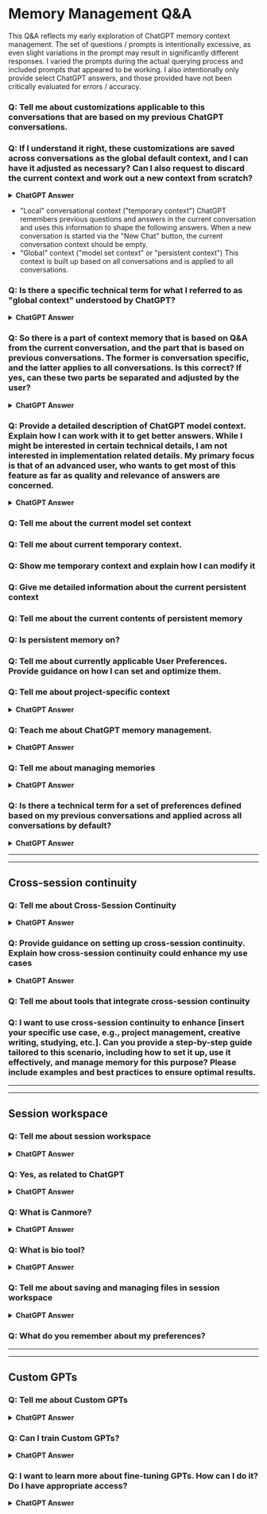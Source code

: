 # Memory Management Q&A

This Q&A reflects my early exploration of ChatGPT memory context management. The set of questions / prompts is intentionally excessive, as even slight variations in the prompt may result in significantly different responses. I varied the prompts during the actual querying process and included prompts that appeared to be working. I also intentionally only provide select ChatGPT answers, and those provided have not been critically evaluated for errors / accuracy. 

### Q: Tell me about customizations applicable to this conversations that are based on my previous ChatGPT conversations.

### Q: If I understand it right, these customizations are saved across conversations as the global default context, and I can have it adjusted as necessary? Can I also request to discard the current context and work out a new context from scratch?

<details>
<summary><b>ChatGPT Answer</b></summary>

&nbsp;  
&nbsp;&nbsp;&nbsp;&nbsp;Yes, you're absolutely correct. Here’s a detailed breakdown:
  
1. **Global Default Context**
    - The customizations we've established are saved across conversations and act as a default context for how I respond.
    - They can be adjusted or refined at any time to better suit your evolving needs.
2. **Adjustments**
    - You can request changes to specific aspects of the context, such as adding new preferences, modifying existing ones, or temporarily suspending certain guidelines for a particular conversation.
3. **Reset and Redefine**
    - If you want, you can discard the current context entirely and start from scratch. This allows you to define a new set of preferences tailored to your immediate goals or interests.
4. **Temporary Overrides**
    - For any single conversation, you can specify different preferences without affecting the global context.  
</details>
 
* "Local" conversational context ("temporary context")
  ChatGPT remembers previous questions and answers in the current conversation and uses this information to shape the following answers. When a new conversation is started via the "New Chat" button, the current conversation context should be empty.
* "Global" context ("model set context" or "persistent context")
  This context is built up based on all conversations and is applied to all conversations.

### Q: Is there a specific technical term for what I referred to as "global context" understood by ChatGPT?

<details>
<summary><b>ChatGPT Answer</b></summary>

&nbsp;  
&nbsp;&nbsp;&nbsp;&nbsp;Yes, the specific technical term for what you're referring to as "global context" is **"model set context"** or simply **"context memory"**. Here's a breakdown:

1. **Model Set Context**:
    
    - Refers to the saved information or preferences that persist across conversations with the same user.
    - Includes user-provided preferences, goals, and instructions that shape the way responses are tailored.
2. **Adjustable Context**:
    
    - It can be updated, refined, or reset entirely based on your preferences or changing needs.
3. **Temporary vs. Persistent Context**:
    
    - **Temporary Context**: Customizations or instructions applied for a single session or specific conversation.
    - **Persistent Context**: Saved information that carries over between conversations, forming a "default" set of guidelines.
</details>

### Q: So there is a part of context memory that is based on Q&A from the current conversation, and the part that is based on previous conversations. The former is conversation specific, and the latter applies to all conversations. Is this correct? If yes, can these two parts be separated and adjusted by the user?

<details>
<summary><b>ChatGPT Answer</b></summary>

&nbsp;  
&nbsp;&nbsp;&nbsp;&nbsp;Yes, you’re absolutely right. The **context memory** is essentially divided into two parts:

1. **Conversation-Specific Context** (Temporary Context):
    
    - This is based on the Q&A within the current conversation.
    - It is transient and does not carry over to future conversations.
    - Adjustments here are inherently limited to the ongoing session.
2. **Persistent Context** (Model Set Context):
    
    - This is based on customizations saved from previous conversations.
    - It persists across all future conversations unless modified or discarded.
    - This forms the "default" behavior for responses.

**Adjustability:**

- **Separation**:
    
    - These two parts are inherently separate in functionality.
    - The conversation-specific context influences only the current chat.
    - The persistent context influences behavior across all chats but can be temporarily overridden in a single session.
- **Adjustments**:
    
    1. **Conversation-Specific Adjustments**:
        - You can clarify or refine the context for a single session by giving specific instructions.
        - For example: "In this conversation, treat responses as if they were for a professional audience."
    2. **Persistent Adjustments**:
        - You can ask to update, refine, or discard persistent preferences at any time.
        - For example: "Remove my preference for Markdown formatting from the persistent context."
</details>

### Q: Provide a detailed description of ChatGPT model context. Explain how I can work with it to get better answers. While I might be interested in certain technical details, I am not interested in implementation related details. My primary focus is that of an advanced user, who wants to get most of this feature as far as quality and relevance of answers are concerned.

<details>
<summary><b>ChatGPT Answer</b></summary>

&nbsp;  
#### Understanding ChatGPT Model Context

**Model context** refers to the information the ChatGPT model uses to generate relevant and accurate responses. It includes the following:

1. **Conversation History**: The sequence of previous inputs and responses in the current session. The model leverages this history to maintain continuity and relevance.
    
2. **Explicit User Instructions**: Any preferences or guidelines explicitly provided by the user, such as formatting styles, tone, or depth of detail.
    
3. **Persistent Context (Model Memory)**: Stored information about you or your preferences that persists across sessions, provided you’ve allowed it. For example, your interest in improving prompt engineering or specific essay topics.
    
4. **Implicit Context Cues**: Information inferred from your phrasing, choice of words, or focus areas within a single interaction.
    

---

#### Maximizing Quality and Relevance of Answers

Here are actionable strategies to work effectively with model context:

##### 1. **Be Explicit About Your Goals**

- Start with a clear statement of your objectives. For instance:
    - _“I want a comprehensive explanation of economic trends suitable for a non-specialist audience.”_
    - _“Please draft a concise LinkedIn post summarizing this content.”_
- Tailor the model's output by specifying audience type, format, tone, or depth of explanation.

##### 2. **Leverage Persistent Context**

- If the model supports persistent memory, share long-term preferences early on (e.g., preferred writing style, academic focus areas). This eliminates repetitive instructions and refines outputs over time.

##### 3. **Control Depth and Detail**

- Indicate desired detail levels using qualifiers:
    - _“Explain in layman’s terms.”_
    - _“Provide a technical analysis suitable for an advanced reader.”_
    - _“Summarize in three bullet points.”_
- This helps the model tailor its response without guesswork.

##### 4. **Guide with Examples and Templates**

- Provide examples of desired outputs, e.g.:
    - _“Structure your response like this: [example structure].”_
- Use templates for recurring tasks (e.g., a LinkedIn post or essay outline).

##### 5. **Iterative Refinement**

- After receiving an answer, ask for adjustments:
    - _“Make this more concise.”_
    - _“Add examples to support the argument.”_
- Encourage the model to expand or improve specific areas of interest.

##### 6. **Ask for Clarifications or Explanations**

- If the model provides insufficiently detailed answers, probe further:
    - _“Why did you choose this approach?”_
    - _“Can you expand on this point?”_

##### 7. **Correct Misinterpretations Immediately**

- If the model misunderstands your request, rephrase or clarify:
    - _“I meant X, not Y. Please adjust accordingly.”_

##### 8. **Segment Complex Tasks**

- Break down larger tasks into smaller, manageable components:
    - _“First, provide a detailed outline of this essay. Then, expand the introduction.”_

##### 9. **Use Consistent Terminology**

- Reuse terms and phrases introduced earlier in the session to reinforce your focus. This ensures the model stays aligned with your intent.

##### 10. **Review and Update Persistent Context**

- Periodically verify and update stored preferences, especially if your focus shifts (e.g., moving from academic essays to business communication).

##### 11. **Incorporate Post-Processing**

- After receiving an output, combine model-generated content with your insights for fine-tuned results:
    - _“I like this part; can you combine it with the earlier example you provided?”_

---

#### Practical Example: Maximizing Model Context

Imagine you want a detailed essay outline:

1. **Set the Scene**:
    
    - _“Draft an outline for an essay on the History of U.S. Foreign Policy in the Post-WWII Era. The essay should be five pages long, in an academic tone, with clear sections.”_
2. **Refine the Output**:
    
    - _“Expand the introduction to include background on the Cold War. Condense the conclusion to focus on modern implications.”_
3. **Iterate Further**:
    
    - _“Provide a bullet point for each key event mentioned under the ‘Post-Cold War Era’ section.”_
4. **Adjust Persistent Context**:
    
    - _“Add this preference to my memory: I like academic essays with clear subheadings and detailed timelines.”_

---

#### Summary

By actively managing context—through clear instructions, iterative refinement, and leveraging persistent memory—you can significantly improve the quality and relevance of ChatGPT's responses. Treat interactions as collaborative, guiding the model toward your goals with each input.
</details>

### Q: Tell me about the current model set context
### Q: Tell me about current temporary context.

### Q: Show me temporary context and explain how I can modify it

### Q: Give me detailed information about the current persistent context

### Q: Tell me about the current contents of persistent memory

### Q: Is persistent memory on?

### Q: Tell me about currently applicable User Preferences. Provide guidance on how I can set and optimize them.

### Q: Tell me about project-specific context

<details>
<summary><b>ChatGPT Answer</b></summary>
**Project-Specific Context** in tools like ChatGPT refers to the ability to customize and adapt the AI's responses, behaviors, and memory to suit the unique needs of a particular project or task. This feature enables the AI to work more effectively within a well-defined scope, providing outputs that are more relevant, accurate, and aligned with the project's goals.

---

#### **Key Elements of Project-Specific Context**

1. **Custom Instructions**:
   - Allow users to define specific guidelines for how the AI should respond in the context of the project.
   - Examples:
     - Preferred tone (formal, casual, technical).
     - Specific goals (generate ideas, solve problems, summarize content).

2. **Project Files and Resources**:
   - Upload documents, spreadsheets, or datasets relevant to the project.
   - ChatGPT can reference these files to enhance the accuracy and relevance of its responses.

3. **Persistent Memory (Optional)**:
   - In certain implementations, the AI retains key details about the project over multiple sessions (if enabled), such as:
     - Key stakeholders.
     - Objectives and deliverables.
     - Timelines and milestones.

4. **Tailored Output Formats**:
   - Define how outputs should be structured based on the project's needs.
   - Examples:
     - Bullet points for planning.
     - Formal paragraphs for documentation.
     - JSON or code snippets for technical projects.

5. **Contextual Relevance**:
   - Users can specify terms, jargon, or concepts unique to the project, allowing the AI to provide domain-specific responses.

---

#### **Use Cases for Project-Specific Context**

1. **Business Projects**:
   - Drafting business proposals or reports based on provided data.
   - Managing and summarizing meeting notes.

2. **Creative Projects**:
   - Assisting in developing scripts, stories, or marketing copy.
   - Refining ideas or suggesting improvements to creative drafts.

3. **Software Development**:
   - Customizing the AI to provide specific coding solutions.
   - Referencing project files (like APIs or codebases) to debug or generate code snippets.

4. **Educational or Research Projects**:
   - Summarizing academic papers or textbooks.
   - Creating lesson plans tailored to specified subjects or age groups.

5. **Personal Projects**:
   - Organizing a wedding or trip by keeping track of preferences, schedules, and budgets.
   - Developing a fitness or self-improvement plan.

---

#### **How It Works in ChatGPT**

In tools like ChatGPT, project-specific context is implemented through features such as:

1. **Folders or Projects**:
   - Users can create folders/projects to group related chats, files, and custom instructions.

2. **File Integration**:
   - Relevant documents are uploaded to be referenced by the AI during conversations.

3. **Adjustable Settings**:
   - Users can fine-tune instructions for each project, dictating how the AI should behave or respond.

4. **Cross-Session Continuity**:
   - Within a project, users can benefit from the AI's ability to remember key details across sessions (if enabled).

---

#### **Benefits of Using Project-Specific Context**

1. **Efficiency**:
   - Reduces repetitive explanations by retaining relevant details.
   - Faster, more targeted outputs tailored to the task.

2. **Improved Accuracy**:
   - Responses are more aligned with project needs.
   - Reduces irrelevant or generic outputs.

3. **Better Collaboration**:
   - Teams can collaborate within a shared project space, ensuring consistency.

4. **Scalability**:
   - Allows for multiple concurrent projects without cross-contamination of information.

---
</details>

### Q: Teach me about ChatGPT memory management.

<details>
<summary><b>ChatGPT Answer</b></summary>
### **ChatGPT Memory Management**

Memory management in ChatGPT refers to how the AI handles and retains information provided by the user during a conversation or across multiple sessions. It determines whether the AI remembers details about your preferences, ongoing projects, or prior interactions.

---

#### **Types of Memory in ChatGPT**

1. **Session-Based Memory**:
   - **What It Is**: The AI retains context only within the active session. Once the session ends, the context is lost.
   - **How It Works**: 
     - The conversation history serves as context for responses.
     - Memory is reset when the chat is closed or refreshed.
   - **Use Case**: Suitable for one-off tasks or when privacy is a concern.

2. **Persistent Memory** (when available):
   - **What It Is**: The AI retains information across sessions, enabling continuity for ongoing projects or recurring tasks.
   - **How It Works**:
     - Users can instruct the AI to remember specific details (e.g., preferences, goals, project data).
     - Users can view, update, or delete stored memories.
   - **Use Case**: Ideal for long-term collaboration or personal productivity tools.

---

#### **How ChatGPT Manages Memory**

1. **Active Memory**:
   - During a session, the AI uses the visible conversation history to generate responses.
   - This context includes everything said by the user and the AI in the current thread.

2. **Persistent Memory** (Beta Features):
   - Retained memory is tied to user preferences and ongoing tasks.
   - Examples of remembered details:
     - “I am working on a marketing campaign for renewable energy.”
     - “My preferred tone is professional.”
   - Users can control what is remembered and request the AI to "forget" specific details.

3. **User Privacy and Transparency**:
   - **Opt-In Design**: Memory features are opt-in, ensuring user control.
   - **Management**: Users can review stored memories, delete specific entries, or clear all memories.

---

#### **Commands for Memory Management**

1. **Instructing the AI to Remember**:
   - Example: *“Remember that I prefer a formal tone in my responses.”*
   - Result: The AI will use this preference in future interactions.

2. **Updating Memory**:
   - Example: *“Update the deadline for my project to December 20.”*
   - Result: The AI will revise stored information.

3. **Forgetting Information**:
   - Example: *“Forget my project details.”*
   - Result: The AI will no longer retain the specified information.

4. **Asking What It Remembers**:
   - Example: *“What do you remember about my preferences?”*
   - Result: The AI provides a summary of stored memory.

---

#### **How to Enable and Use Persistent Memory**

1. **Check Availability**:
   - Persistent memory is being gradually rolled out and may require a Pro or Enterprise plan.

2. **Enable Memory**:
   - Go to settings in ChatGPT and enable memory features.
   - Review the memory policies to understand how data is handled.

3. **Manage Memory**:
   - Access a memory dashboard to view and manage retained information.
   - Add, edit, or delete entries based on your preferences.

---

#### **Benefits of Memory Management**

1. **Personalization**:
   - Tailored responses based on remembered preferences.
   - Example: Remembering your favorite tone, format, or recurring topics.

2. **Ongoing Projects**:
   - Continuity for long-term tasks without re-explaining details every session.
   - Example: Remembering the context of a business report you're drafting.

3. **Efficiency**:
   - Reduces time spent reiterating instructions or context.
   - Example: Retaining information about team roles for collaborative work.

---

#### **Best Practices for Managing ChatGPT Memory**

1. **Be Clear and Specific**:
   - Clearly instruct the AI on what to remember or forget.
   - Example: *“Remember my project deadline is January 15.”*

2. **Regularly Review Memory**:
   - Periodically check stored information to ensure accuracy and relevance.
   - Example: *“Show me what you remember about my writing preferences.”*

3. **Use Memory Judiciously**:
   - Avoid storing sensitive or confidential information.
   - Keep memory usage limited to essential details.

4. **Update and Refine**:
   - Update the memory as your tasks, preferences, or projects evolve.
   - Example: *“Update my weekly meeting schedule to Thursdays at 3 PM.”*

5. **Maintain Privacy**:
   - Use the memory management tools to delete or clear memories when no longer needed.

---

#### **Applications of Memory Management**

1. **Personal Productivity**:
   - Track habits, goals, or ongoing tasks.
   - Example: Remembering daily fitness goals or meal plans.

2. **Professional Use**:
   - Manage long-term projects, deadlines, and team details.
   - Example: Retaining client-specific details for reports or proposals.

3. **Learning and Education**:
   - Retain study preferences, progress, or recurring questions.
   - Example: Remembering you’re preparing for a history exam.

4. **Creative Work**:
   - Maintain continuity in writing stories, scripts, or designs.
   - Example: Remembering character names and storylines.

---

#### **Limitations of Memory**

1. **Availability**:
   - Persistent memory features may not yet be available to all users.

2. **Accuracy**:
   - Misremembered or outdated details might impact responses.

3. **Privacy Concerns**:
   - Requires trust in data handling and transparency from the AI provider.

4. **Manual Management**:
   - Users must actively manage what is remembered or forgotten.

---
</details>

### Q: Tell me about managing memories

<details>
<summary><b>ChatGPT Answer</b></summary>
Managing memories with me allows you to customize how I assist you across conversations. Here's a detailed breakdown:

### **1. Adding Memories**
You can ask me to remember specific information about you, such as:
- Your preferences (e.g., favorite topics, tone of responses).
- Personal details (e.g., hobbies, projects, important dates).
- Context for ongoing conversations (e.g., the purpose of a project or key goals).

#### Example:
- "Remember that I’m working on a novel about space exploration."
- "I prefer concise responses."

---

### **2. Updating Memories**
If something changes, you can tell me to update the information I have.

#### Example:
- "Update my project status to include a focus on character development."
- "I’m no longer interested in sci-fi topics. Forget that preference."

---

### **3. Forgetting Memories**
You can ask me to delete specific details or everything I remember about you.

#### Example:
- "Forget that I’m working on a novel."
- "Clear all the memories you have about me."

---

### **4. Reviewing Memories**
You can check what I currently remember about you and decide if changes are needed.

#### Example:
- "What do you remember about me?"
- "List all the projects I told you about."
</details>

### Q: Is there a technical term for a set of preferences defined based on my previous conversations and applied across all conversations by default?

<details>
<summary><b>ChatGPT Answer</b></summary>

&nbsp;  
&nbsp;&nbsp;&nbsp;&nbsp;Yes, the concept you’re describing is often referred to as a **"user profile"** or **"personalization profile"** in technical contexts. In AI and conversational systems, it may also be called:

1. **User Context Model**: Represents a set of user-specific preferences or attributes used to tailor interactions.
2. **Preference Model**: Focused on capturing and applying user preferences.
3. **Adaptive User Settings**: Reflects dynamically updated preferences applied across interactions.
4. **Session Continuity Framework**: Used in systems ensuring preferences persist across sessions.

If you're referring to a formal, standardized term, the specific terminology might depend on the domain or application (e.g., "persistent state" in software engineering). Let me know if you'd like more domain-specific examples!
</details>

---
---

## Cross-session continuity

### Q: Tell me about Cross-Session Continuity

<details>
<summary><b>ChatGPT Answer</b></summary>
**Cross-Session Continuity** refers to a feature in conversational AI systems like ChatGPT that enables the model to retain relevant information from one session to the next, allowing for a smoother and more contextually aware experience over time. This feature is especially useful for managing ongoing projects, long-term tasks, or personal preferences across multiple interactions.

---

#### **Key Features of Cross-Session Continuity**

1. **Memory of Key Details**:
   - Retains important information such as:
     - User preferences (tone, style, or specific needs).
     - Project details (scope, deadlines, or deliverables).
     - Context from previous discussions (specific terms, goals, or unresolved queries).

2. **Customizability**:
   - Users can define what details should be remembered and when to clear the memory for privacy or project shifts.

3. **Personalization**:
   - Tailors responses based on stored user preferences or ongoing context, improving the relevance and utility of outputs.

4. **Privacy Control**:
   - Provides transparency about what is being remembered and allows users to manage or delete memory data.

---

#### **How It Works in ChatGPT**

1. **Session-Specific Memory**:
   - By default, AI systems only retain context within the same session (i.e., as long as the chat is open).
   - Once the session ends, the context is typically lost unless cross-session continuity is enabled.

2. **Persistent Memory** (with user consent):
   - Allows the AI to remember project-specific or user-defined information across sessions.
   - Users can input, update, or delete remembered data (e.g., "Remember that I’m working on a marketing project about renewable energy").

3. **User Prompts for Continuity**:
   - Users can prompt the AI to recall previous information when needed (e.g., "What were the key points we discussed about the marketing project?").

4. **Integration with Project Tools**:
   - In project-based tools, continuity may include linking files, notes, and progress updates directly to specific projects or folders.

---

#### **Benefits of Cross-Session Continuity**

1. **Enhanced Productivity**:
   - Saves time by avoiding repetitive explanations or context-setting.
   - Streamlines workflows for ongoing projects or recurring tasks.

2. **Improved Collaboration**:
   - Supports teamwork by maintaining shared context across collaborative projects.

3. **Personalized Interactions**:
   - Delivers a more human-like experience by adapting to user needs and preferences.

4. **Better Project Management**:
   - Keeps track of milestones, unresolved tasks, or project notes over time.

---

#### **Challenges and Considerations**

1. **Privacy and Security**:
   - Users must trust the system to handle sensitive or personal data responsibly.
   - Robust privacy controls and transparency are crucial.

2. **Accuracy of Memory**:
   - The AI must avoid misremembering or mixing up details from different sessions or projects.

3. **User Control**:
   - Users should have clear options to manage what is remembered or forgotten.

---

#### **Applications of Cross-Session Continuity**

1. **Business and Project Management**:
   - Tracks ongoing project details, meeting notes, and deadlines.
   - Provides reminders or updates for long-term goals.

2. **Learning and Education**:
   - Retains study preferences, learning goals, and progress for students.
   - Facilitates tutoring sessions that build on previous discussions.

3. **Personal Assistance**:
   - Remembers preferences for meal planning, fitness routines, or travel itineraries.
   - Supports habit tracking or daily scheduling.

4. **Creative Work**:
   - Maintains continuity in developing stories, scripts, or design ideas.

---

#### **Example Interaction**

**Session 1**:
User: "I'm working on a report about renewable energy policies. Can you help me draft an outline?"
AI: "Sure! Here's a draft outline for your report."

**Session 2**:
User: "Can you recall the outline we worked on for the renewable energy policies report?"
AI: "Yes! Here's the outline we created last time..."

---
</details>

### Q: Provide guidance on setting up cross-session continuity. Explain how cross-session continuity could enhance my use cases

<details>
<summary><b>ChatGPT Answer</b></summary>
#### **Guidance on Setting Up Cross-Session Continuity**

Cross-session continuity allows AI systems like ChatGPT to remember information across multiple sessions. Here’s how you can set it up and maximize its potential:

---

#### **Steps to Set Up Cross-Session Continuity**

1. **Check for Memory Features**:
   - Ensure the tool you’re using (e.g., ChatGPT) supports cross-session memory.
   - For ChatGPT, memory features are gradually rolling out. You may need a subscription (e.g., ChatGPT Plus or Pro) or specific access.

2. **Enable Memory**:
   - Go to the settings or preferences menu.
   - Turn on memory and allow the AI to retain information between sessions.

3. **Define the Context**:
   - Clearly instruct the AI about what to remember:
     - Example: “Remember that I am working on a marketing campaign for renewable energy.”
     - Example: “Remember that I prefer formal responses in our conversations.”
   - Be specific about the details you want retained.

4. **Review and Update Memory**:
   - Regularly review what the AI remembers about your projects or preferences:
     - Example: “What do you remember about my current projects?”
   - Edit or delete details as needed for privacy or to avoid outdated information.

5. **Use Project-Specific Features**:
   - Group chats or files related to a specific project.
   - Use folders or labeled sections if your tool offers such features.

6. **Test the Continuity**:
   - Restart a session and verify the AI remembers the context:
     - Example: “What did we discuss about the renewable energy project?”

---

#### **Enhancing Your Use Cases with Cross-Session Continuity**

##### 1. **Personal Productivity**
   - **How It Helps**: Retain task lists, ongoing goals, or preferences for recurring tasks.
   - **Example**: “Remember my weekly fitness goals. Provide updates every Monday.”
   - **Benefit**: Eliminates repetitive context-setting for ongoing habits or plans.

##### 2. **Project Management**
   - **How It Helps**: Keeps track of key milestones, deliverables, or team roles.
   - **Example**: “Remember that Sarah is in charge of the financial analysis for our startup project.”
   - **Benefit**: Enables smoother handovers, quick updates, and a central knowledge source for teams.

##### 3. **Business Communication**
   - **How It Helps**: Saves company branding guidelines, tone preferences, or client details.
   - **Example**: “Remember that our emails should have a professional tone and end with our company slogan.”
   - **Benefit**: Ensures consistent branding across all communications.

##### 4. **Creative Work**
   - **How It Helps**: Remembers storylines, character details, or design briefs.
   - **Example**: “Remember that the protagonist in my novel is a 30-year-old archaeologist named Maya.”
   - **Benefit**: Enhances continuity in creative projects without starting over each session.

##### 5. **Learning and Education**
   - **How It Helps**: Tracks progress, retains notes, and adapts to learning styles.
   - **Example**: “Remember that I am preparing for a physics exam and struggle with quantum mechanics.”
   - **Benefit**: Personalized tutoring that builds on previous knowledge.

##### 6. **Customer Support or FAQs**
   - **How It Helps**: Saves frequently asked questions, answers, or escalation paths.
   - **Example**: “Remember the list of FAQs for our e-commerce platform.”
   - **Benefit**: Quick and consistent responses to customers across sessions.

##### 7. **Collaborative Work**
   - **How It Helps**: Tracks shared goals, team inputs, or project history.
   - **Example**: “Remember that my team is focusing on Q1 marketing campaigns for social media growth.”
   - **Benefit**: Centralizes shared knowledge, ensuring all collaborators have access to consistent information.

##### 8. **Research and Development**
   - **How It Helps**: Retains references, notes, or ongoing hypotheses.
   - **Example**: “Remember that I am collecting data on renewable energy adoption rates in the EU.”
   - **Benefit**: Organizes ongoing research, making it easy to revisit and build on findings.

---

#### **Best Practices**

1. **Be Clear and Specific**:
   - Clearly define what you want the AI to remember to avoid ambiguity.
   - Example: “Remember that I’m analyzing a marketing strategy for e-commerce growth in Q4.”

2. **Use Updates for Accuracy**:
   - Regularly update or correct the memory to reflect changes.
   - Example: “Forget the previous deadline for my project. Update it to February 15.”

3. **Leverage Projects or Folders**:
   - Use project-specific folders to group conversations, ensuring relevant details stay organized.

4. **Review Privacy Settings**:
   - Regularly audit the AI’s memory for sensitive data and adjust permissions as needed.

5. **Use Cross-Session Continuity for Efficiency, Not Dependency**:
   - Treat memory as a supplement to your workflow, not the sole source of information.

---
</details>

### Q: Tell me about tools that integrate cross-session continuity

### Q: I want to use cross-session continuity to enhance __\[insert your specific use case, e.g., project management, creative writing, studying, etc.\]__. Can you provide a step-by-step guide tailored to this scenario, including how to set it up, use it effectively, and manage memory for this purpose? Please include examples and best practices to ensure optimal results.

---
---

## Session workspace

### Q: Tell me about session workspace

<details>
<summary><b>ChatGPT Answer</b></summary>
A session workspace refers to a temporary environment or "workspace" used during an active interaction between you and a system (like this one). In the context of our interaction here, the session workspace includes:

1. **Session Context**: 
   - It contains the current conversation's context, including the history of messages exchanged.
   - Allows for continuity in understanding and responding, so previous messages can influence later replies.

2. **Tools and Capabilities**:
   - Access to various tools (e.g., for web searches, code execution, or generating images) to enhance responses or provide specific outputs.
   - Temporary storage of any outputs or data generated within the session.

3. **Persistence**:
   - Information is generally not retained permanently unless explicitly asked (e.g., saving a document or generating reusable outputs).
   - For example, data saved using the **bio tool** or documents edited in the **canmore workspace** can persist across conversations if specified.

4. **Functionality and Customization**:
   - Custom workflows can be developed within the workspace, like refining text documents, analyzing data, or creating visualizations.
   - These workflows exist only within the active session unless exported or saved.

5. **Ephemeral Nature**:
   - Once the session ends, the workspace is typically cleared unless you've explicitly saved outputs, such as text documents or other resources.

If you're working on a specific project or task, you can use the workspace to collaborate, refine ideas, and save progress for further iterations. Would you like to explore specific tools or functionalities within this workspace?
</details>

### Q: Yes, as related to ChatGPT

<details>
<summary><b>ChatGPT Answer</b></summary>
As related to **ChatGPT**, the **session workspace** serves as an environment for collaboration and interactivity. Here's how it works and what it offers:

---

#### **Core Features of the ChatGPT Session Workspace**
1. **Dynamic Context Management**:
   - Maintains a thread of conversation to provide coherent responses based on prior exchanges.
   - Supports tasks requiring multi-turn interactions, such as code debugging, text editing, or brainstorming.

2. **Tools Integration**:
   - ChatGPT integrates with tools like **Python execution**, **bio memory**, **image generation (DALL-E)**, and **web browsing**. These tools enhance the workspace by allowing tasks like:
     - Writing and testing code.
     - Creating visuals or illustrations.
     - Conducting real-time searches for updated information.
     - Managing and saving relevant data or workflows.

3. **Document and Code Editing (via Canmore)**:
   - A built-in editor for creating and refining documents or code files.
   - Real-time collaboration: You can request revisions, add comments, or iterate on content directly within this environment.
   - Changes are trackable within the session, enabling systematic refinement.

4. **Temporary Memory (Session Context)**:
   - Tracks all actions and queries during a session to provide continuity and relevance in responses.
   - This memory is temporary unless specific information or outputs are saved (e.g., through the **bio tool** or external file exports).

5. **Task-Specific Workflows**:
   - For complex tasks (e.g., data analysis, technical writing, creative projects), the workspace provides iterative support.
   - You can refine inputs, receive intermediate outputs, and adapt tasks on the fly.

---

#### **Specialized Features Related to ChatGPT**
- **Bio Tool for Persistent Memory**:  
   - Allows you to save session-relevant data across conversations, such as preferences, recurring themes, or personal context.
   - Example: “Remember that I work in healthcare” or “Track project XYZ’s progress.”

- **Modularity in Outputs**:  
   - Flexibly interact with generated outputs—revising, splitting, or expanding them.
   - Example: Editing code snippets, adding layers to an image prompt, or refining text for tone.

- **Visual and Analytical Tools**:
   - Generate graphs, charts, or simulations.
   - Combine text-based explanations with visual aids for complex topics.

- **Task-Specific Assistance**:
   - Write, debug, and document software code.
   - Generate or refine technical documents, such as reports, whitepapers, or plans.
   - Help with brainstorming or structuring ideas for creative or professional writing.

---

#### **Ephemeral vs. Persistent Data**
- **Ephemeral Workspace**: The workspace resets at the end of the session unless explicitly saved. Think of it as a whiteboard that gets cleared after the meeting ends.
- **Persistent Memory**: If you decide to save data (e.g., through commands like "Remember this" or exporting files), it becomes part of a longer-term context for follow-up sessions.

---

#### **How to Use the Session Workspace Effectively**
1. **Iterative Workflow**:
   - Use it to draft, refine, and finalize projects like code, reports, presentations, or creative writing.
   - Keep asking for adjustments until the result meets your expectations.

2. **Collaborative Editing**:
   - Work on documents or code together in the **Canmore editor**, allowing you to see iterative improvements in real-time.

3. **Multi-Tool Synergy**:
   - Combine tools, e.g., generating data with Python, visualizing it as a graph, and then writing a report.

4. **Export and Save Progress**:
   - Save key outputs for future use, whether as a persistent memory, a file download, or integration with external tools.

---

Let me know what specific task or project you'd like to work on, and I can guide you further on using the workspace!
</details>

### Q: What is Canmore?

<details>
<summary><b>ChatGPT Answer</b></summary>
**Canmore** is a feature within the ChatGPT interface that acts as a collaborative text editor or coding workspace. It allows users to create, edit, and refine content—whether it's plain text, structured documents, or code—alongside the conversation. The idea is to provide a persistent and focused environment for working on longer or more complex projects without losing track of the surrounding context or collaboration.

---

#### **Key Features of Canmore**
1. **Document Creation and Editing**:
   - Create new documents or code files directly within the session.
   - Supports various formats, such as:
     - Plain text documents for writing essays, reports, or other content.
     - Programming files (e.g., Python, JavaScript, HTML, etc.) for developing or debugging code.

2. **Interactive Collaboration**:
   - Work on a document or code file iteratively while discussing and refining it in real time.
   - Enables back-and-forth collaboration on specific sections, making adjustments easier.

3. **Content Persistence**:
   - Documents or code written in Canmore persist within the workspace for the duration of the session.
   - You can export the content or save it for future use if needed.

4. **Multi-Use Cases**:
   - **Technical Writing**: Draft and refine whitepapers, reports, or documentation.
   - **Creative Writing**: Work on scripts, essays, or other long-form writing.
   - **Code Development**: Write and debug code with integrated assistance.

5. **Feedback and Suggestions**:
   - Canmore supports inline comments, providing actionable feedback on specific sections of the text or code.
   - Iterative improvements can be implemented based on the comments.

6. **Complex Task Management**:
   - For projects requiring sustained focus (like building a codebase or refining a draft), Canmore helps separate the iterative process from general chat.

---

#### **When to Use Canmore**
- **For Structured Content**:
  - When you need to focus on drafting or refining a text or codebase that’s too long or detailed for standard chat responses.
  - Ideal for content that will be repeatedly revised.

- **For Precision and Control**:
  - Enables you to isolate sections of the text for targeted revisions without losing sight of the overall structure.

- **For Long-Term Projects**:
  - Works well for tasks requiring ongoing edits or iterations.

---

#### **How Canmore Works**
1. **Create a Document or Code File**:
   - When you request to work on a project, a dedicated Canmore workspace can be opened.
   - Example: "Let's write a Python script" or "Help me refine my essay."

2. **Collaborate**:
   - You provide input, and I assist with drafting, revising, or debugging directly within the workspace.
   - Inline comments and suggestions can help refine specific sections.

3. **Update or Export**:
   - Save progress by exporting the document or having me store context for later sessions.
   - If you request changes, the workspace will reflect those edits while keeping everything structured.

---

#### **Example Uses of Canmore**
- Writing and editing a professional report or business plan.
- Debugging a Python program or JavaScript function.
- Drafting a novel, blog post, or essay.
- Collaborating on detailed technical documentation.

Would you like to try Canmore for a specific task or project?
</details>

### Q: What is bio tool?

<details>
<summary><b>ChatGPT Answer</b></summary>
The **bio tool** is a feature that allows ChatGPT to "remember" specific details about you or the ongoing session to make conversations more personalized and efficient. When you use the bio tool, the information you provide is stored and can persist across sessions if you request it. This is especially useful for tasks that involve recurring context or long-term collaboration.

---

#### **Key Features of the Bio Tool**
1. **Personalized Context**:
   - Enables ChatGPT to recall preferences, interests, or recurring information you’ve shared.
   - Example: "I’m a software engineer" or "I’m working on a research paper about climate change."

2. **Project Continuity**:
   - Helps keep track of project details, ongoing tasks, or specific goals across sessions.
   - Example: "Remember that I’m writing a book about AI ethics" or "Track my progress on Project X."

3. **Task Customization**:
   - Tailors responses to align with your professional background, goals, or areas of interest.
   - Example: "I prefer concise answers" or "Provide more detailed explanations."

4. **Session Memory**:
   - The bio tool can save specific information for immediate use within the current session or persist it for future conversations (if explicitly requested).
   - If you don't request persistence, the information will be forgotten once the session ends.

---

#### **How to Use the Bio Tool**
- **Save Information**:
   - You can explicitly tell me to remember something using phrases like:
     - "Remember that I’m studying for a biology exam."
     - "Save that I want to focus on improving my Python coding skills."

- **Recall Information**:
   - If I’ve saved something, you can ask for it:
     - "What do you remember about my preferences?"
     - "What’s the status of my project?"

- **Forget Information**:
   - You can ask me to forget something at any time:
     - "Forget that I work in marketing."

---

#### **Practical Applications**
- **Professional Use**:
   - Track ongoing projects or tasks (e.g., coding assignments, reports, or research topics).
   - Save career-related details (e.g., job role, industry) to tailor responses.

- **Learning and Development**:
   - Remember your learning goals (e.g., "I’m learning Spanish").
   - Save progress on specific topics or skills.

- **Creative Writing**:
   - Keep track of story characters, plot details, or themes.

---

Would you like to try the bio tool to store information about a project or personal context? Let me know!
</details>

### Q: Tell me about saving and managing files in session workspace

<details>
<summary><b>ChatGPT Answer</b></summary>
Saving and managing files in the **session workspace** allows you to organize and retain your work during and after a session. Here's how it works and the key features:

---

#### **How to Save and Manage Files**

1. **File Types Supported**:
   - **Documents**: Reports, essays, technical papers, or creative writing (e.g., `.txt`, `.docx`, etc.).
   - **Code Files**: Scripts or programming projects in formats like `.py`, `.js`, `.html`, etc.
   - **Data Files**: Tables, charts, or datasets (e.g., `.csv`, `.xlsx`).
   - **Generated Images**: Visuals or illustrations can also be downloaded.

2. **Saving Progress**:
   - Any document or code file created (e.g., in **Canmore**) remains accessible within the session.
   - You can ask to **download your file** in your preferred format for local storage.
     - Example: “Save this as a `.txt` file” or “Export this Python script as a `.py` file.”

3. **Persistent vs. Temporary Files**:
   - **Temporary Files**:
     - Files and progress are retained only for the current session unless explicitly saved or downloaded.
   - **Persistent Files**:
     - You can request that I "remember" specific files or save critical details (via the bio tool) for reference in future sessions.

4. **File Management Commands**:
   - **Export/Download**:
     - Request to download files at any point in the session.
     - Example: “Download this document as a `.docx` file.”
   - **Organize**:
     - Rename files or structure multiple documents within the session workspace.
     - Example: “Rename the file to `final_report`.”
   - **Retrieve Files**:
     - Easily refer back to open files during the session.

5. **Version Control**:
   - You can request edits or refinements to existing files while keeping track of changes.
   - Example: “Update section 2 of the report” or “Revise the code to handle edge cases.”

---

#### **Managing Files Effectively**

##### **For Documents**:
- Use the workspace to draft, refine, and finalize professional or creative texts.
- Export the content when done to ensure local backups.

##### **For Code**:
- Develop, debug, and refine scripts within the session.
- Export as a runnable file for testing on your local machine.

##### **For Visuals and Data**:
- Generate charts, graphs, or other outputs and download them in formats like `.png` or `.csv`.

---

#### **Practical Workflow Example**
1. **Drafting**:
   - You begin drafting a document or code snippet (e.g., a report on renewable energy or a Python script).
2. **Iterating**:
   - Collaborate within the session to refine it based on feedback.
3. **Saving**:
   - Export the completed work or save it for later.
4. **Returning to Work**:
   - For persistent files, you can resume where you left off in future sessions.
</details>

### Q: What do you remember about my preferences?

---
---

## Custom GPTs
### Q: Tell me about Custom GPTs

<details>
<summary><b>ChatGPT Answer</b></summary>
Custom GPTs are tailored AI models that you can design and configure to suit specific needs, tasks, or audiences. OpenAI introduced this feature to make GPT models more flexible and user-friendly by allowing users to create personalized versions of GPTs. Here’s what you need to know about Custom GPTs:

#### Key Features of Custom GPTs:
1. **Customization Without Code:**
   - You don’t need programming expertise to create a Custom GPT.
   - Users can define their GPT’s behavior, tone, and knowledge focus using a guided setup.

2. **Personalized Instructions:**
   - You can adjust how the GPT responds, including its tone (formal, casual, technical) or areas of expertise (e.g., science, literature, customer support).

3. **Integration with APIs:**
   - Custom GPTs can be integrated with external tools and APIs, enabling them to interact with databases, perform calculations, or fetch real-time information.

4. **Knowledge and Context:**
   - You can upload files or provide documents that the GPT can use as a reference, ensuring it responds with relevant, context-aware information.

5. **Marketplace Availability:**
   - Once created, Custom GPTs can be shared with others or kept private.
   - OpenAI’s platform allows you to explore GPTs built by others, which might already meet your needs.

6. **Use Cases:**
   - **Customer Support**: Tailoring responses to align with company policies.
   - **Education**: Creating tutors specialized in specific subjects.
   - **Creative Work**: Designing GPTs that align with unique writing styles or creative goals.
   - **Business Automation**: Streamlining repetitive tasks like data entry, email drafting, or report generation.

#### Benefits:
- **Efficiency:** Focuses on your specific requirements.
- **Scalability:** You can easily adjust or expand capabilities.
- **User-Friendliness:** The interface makes it accessible to non-technical users.
- **Cost-Effectiveness:** By narrowing the scope, you can reduce the computational overhead and improve performance for specific tasks.

#### How to Create a Custom GPT:
1. Open the ChatGPT app (or website).
2. Navigate to the “Explore GPTs” or “Create GPT” section.
3. Follow the step-by-step customization wizard:
   - Define instructions.
   - Add APIs or reference files.
   - Test the model’s performance.
4. Deploy your Custom GPT for personal or shared use.

Let me know if you'd like guidance on creating or refining a Custom GPT for a specific purpose!
</details>

### Q: Can I train Custom GPTs?

<details>
<summary><b>ChatGPT Answer</b></summary>
You **cannot directly train Custom GPTs** in the traditional sense (e.g., fine-tuning with new data), but you can **customize their behavior and extend their knowledge** in several ways. OpenAI provides tools for configuring the model without requiring extensive machine learning expertise. Here's how:

---

#### Ways to Customize Custom GPTs:

#### 1. **Instruction Customization:**
   - You can define system-level instructions that guide how the GPT responds. For example:
     - Specify tone: friendly, professional, or technical.
     - Limit the scope: prioritize certain topics or ignore others.
     - Provide rules: enforce company policies or specific response formats.

##### 2. **Use Reference Files:**
   - Upload documents or files that your GPT can use as a **knowledge base** during interactions. These files provide context but are not part of the model's core training.
   - Example: Uploading a product catalog so the GPT can answer questions about your offerings.

##### 3. **API and Tool Integration:**
   - Custom GPTs can be connected to external tools and APIs. This extends their functionality, allowing them to fetch real-time data, interact with databases, or perform calculations.
   - Example: Integrating with a weather API to provide forecasts.

##### 4. **Memory:**
   - For accounts with memory-enabled models, GPTs can retain specific information about users or ongoing projects across sessions. This enables more personalized and context-aware responses.

##### 5. **Role-Playing and Pre-Defined Scenarios:**
   - You can set up a Custom GPT with specific personas or scenarios by defining a detailed set of instructions and sample interactions.

---

#### Why Can't You Fine-Tune Custom GPTs?
OpenAI has chosen to focus on **instruction-based customization** rather than direct fine-tuning for Custom GPTs, to ensure:
   - **Security:** Preventing misuse or the accidental introduction of harmful biases.
   - **Ease of Use:** Allowing non-technical users to create Custom GPTs without needing machine learning expertise.
   - **Scalability:** Reducing the complexity of managing and deploying numerous fine-tuned models.

---

#### Fine-Tuning as an Alternative
For users needing true model training (e.g., integrating a proprietary dataset deeply into the model), OpenAI offers **fine-tuning** capabilities separately, but this is distinct from the Custom GPT framework. Fine-tuning:
   - Involves training the base GPT model with additional data.
   - Requires technical expertise and access to OpenAI's fine-tuning API.
   - Is better for niche tasks or domains requiring specialized knowledge.

---

If your use case requires fine-tuning instead of customization, let me know, and I can guide you through that process or help you determine the best approach!
</details>

### Q: I want to learn more about fine-tuning GPTs. How can I do it? Do I have appropriate access?

<details>
<summary><b>ChatGPT Answer</b></summary>
To fine-tune GPTs, you’ll need access to OpenAI’s fine-tuning tools, which are designed for creating models tailored to specific tasks or datasets. Here’s a step-by-step guide to help you understand the process and verify your access:

---

#### **What is Fine-Tuning?**
Fine-tuning is the process of training a pre-existing GPT model (like GPT-3.5 or GPT-4) on your own dataset to specialize it for a specific use case. This process adjusts the model’s weights slightly, allowing it to generate responses more aligned with your dataset or goals.

---

#### **Prerequisites for Fine-Tuning**
1. **Access to OpenAI's Fine-Tuning API:**
   - Fine-tuning may require specific permissions in your OpenAI account. Ensure you have access to this feature.
   - If unsure, you can check your OpenAI account dashboard or reach out to OpenAI support.

2. **Dataset Preparation:**
   - You need a dataset in JSONL format, where each line represents a training example.
   - Format: `{"prompt": "input text", "completion": "output text"}`.
   - Ensure the dataset is clean, diverse, and relevant to your use case.

3. **OpenAI API Key:**
   - Ensure you have an API key with sufficient quota and permissions.

4. **Budget:**
   - Fine-tuning costs vary depending on the model (e.g., GPT-3.5 is cheaper than GPT-4).
   - Costs include training and usage of the fine-tuned model.

---

#### **Steps to Fine-Tune GPTs**
1. **Prepare Your Dataset:**
   - Collect data that reflects your use case (e.g., customer queries, domain-specific Q&A, creative prompts).
   - Split the data into training and validation sets.

2. **Validate Your Dataset:**
   - Use OpenAI's data preparation tools to check your dataset for errors and formatting issues:
     ```bash
     openai tools fine_tunes.prepare_data -f "your_file.jsonl"
     ```

3. **Upload Your Dataset:**
   - Upload your dataset to OpenAI using the API:
     ```bash
     openai api files.upload -f "your_file.jsonl"
     ```

4. **Create a Fine-Tune Job:**
   - Start the fine-tuning process:
     ```bash
     openai api fine_tunes.create -t "file-id" -m "model-name"
     ```
     - Replace `"file-id"` with the file ID from your upload.
     - Replace `"model-name"` with the base model (e.g., `curie`, `davinci`, `gpt-3.5-turbo`).

5. **Monitor the Fine-Tuning Job:**
   - Track progress using:
     ```bash
     openai api fine_tunes.follow -i "fine-tune-id"
     ```

6. **Use Your Fine-Tuned Model:**
   - Once completed, your fine-tuned model will have a unique ID. Use this ID to make API calls:
     ```bash
     openai api completions.create -m "fine-tuned-model-id" -p "Your prompt"
     ```

---

#### **How to Check If You Have Fine-Tuning Access**
1. **Log into OpenAI:**
   - Visit your OpenAI dashboard and navigate to the API section.
   - Look for fine-tuning-related options or documentation links.

2. **Contact OpenAI Support:**
   - If you’re unsure about your access, reach out to OpenAI support for confirmation.

3. **API Key Validation:**
   - Test the fine-tuning commands mentioned above with your API key. If you lack permissions, the API will return an error indicating restricted access.

---

#### **Best Practices for Fine-Tuning**
- **Use High-Quality Data:** Garbage in, garbage out—ensure your dataset is well-curated.
- **Start Small:** Experiment with smaller datasets and simpler models (like `curie`) before scaling up.
- **Evaluate Regularly:** Validate the fine-tuned model’s performance against real-world examples to ensure it meets your expectations.
- **Monitor Costs:** Keep an eye on training and usage costs to avoid unexpected expenses.

---
</details>
